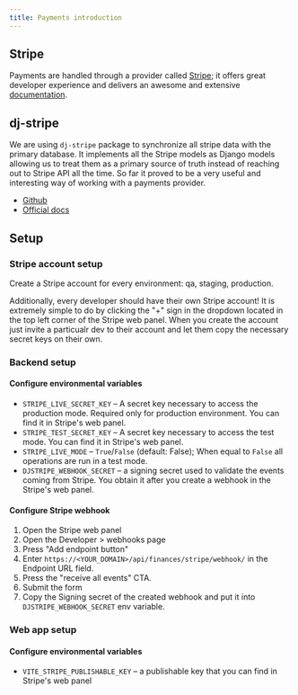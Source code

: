 ```yaml
---
title: Payments introduction
---
```


## Stripe

Payments are handled through a provider called [Stripe](https://stripe.com/); it offers great developer
experience and delivers an awesome and extensive [documentation](https://stripe.com/docs).


## dj-stripe

We are using `dj-stripe` package to synchronize all stripe data with the
primary database. It implements all the Stripe models as Django models
allowing us to treat them as a primary source of truth instead of reaching 
out to Stripe API all the time. So far it proved to be a very useful and 
interesting way of working with a payments provider.

- [Github](https://github.com/dj-stripe/dj-stripe)
- [Official docs](https://dj-stripe.readthedocs.io/en/master/)

## Setup

### Stripe account setup

Create a Stripe account for every environment: qa, staging, production.

Additionally, every developer should have their own Stripe account! It is extremely simple to
do by clicking the "+" sign in the dropdown located in the top left corner of
the Stripe web panel. When you create the account just invite a particualr dev
to their account and let them copy the necessary secret keys on their own.

### Backend setup

#### Configure environmental variables

- `STRIPE_LIVE_SECRET_KEY` – A secret key necessary to access the production mode. Required only
  for production environment. You can find it in Stripe's web panel.
- `STRIPE_TEST_SECRET_KEY` – A secret key necessary to access the test mode. You can find it in 
  Stripe's web panel.
- `STRIPE_LIVE_MODE` – `True`/`False` (default: False); When equal to `False` all operations
  are run in a test mode.
- `DJSTRIPE_WEBHOOK_SECRET` – a signing secret used to validate the events coming from Stripe.
  You obtain it after you create a webhook in the Stripe's web panel.

#### Configure Stripe webhook

1. Open the Stripe web panel
2. Open the Developer > webhooks page
3. Press "Add endpoint button"
4. Enter `https://<YOUR_DOMAIN>/api/finances/stripe/webhook/` in the Endpoint URL 
   field.
5. Press the "receive all events" CTA.
6. Submit the form
7. Copy the Signing secret of the created webhook and put it into `DJSTRIPE_WEBHOOK_SECRET` 
   env variable.


### Web app setup

#### Configure environmental variables

- `VITE_STRIPE_PUBLISHABLE_KEY` – a publishable key that you can find in Stripe's
  web panel

